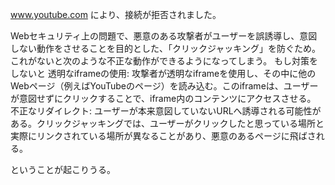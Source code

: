 www.youtube.com により、接続が拒否されました。


Webセキュリティ上の問題で、悪意のある攻撃者がユーザーを誤誘導し、意図しない動作をさせることを目的とした、「クリックジャッキング」を防ぐため。これがないと次のような不正な動作ができるようになってしまう。
もし対策をしないと
透明なiframeの使用: 攻撃者が透明なiframeを使用し、その中に他のWebページ（例えばYouTubeのページ）を読み込む。このiframeは、ユーザーが意図せずにクリックすることで、iframe内のコンテンツにアクセスさせる。
不正なリダイレクト: ユーザーが本来意図していないURLへ誘導される可能性がある。クリックジャッキングでは、ユーザーがクリックしたと思っている場所と実際にリンクされている場所が異なることがあり、悪意のあるページに飛ばされる。

ということが起こりうる。
